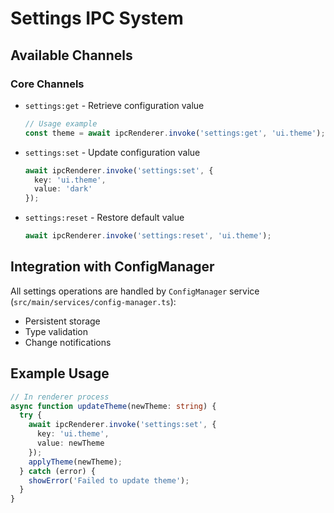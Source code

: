 # Settings IPC System

## Available Channels

### Core Channels
- `settings:get` - Retrieve configuration value
  ```typescript
  // Usage example
  const theme = await ipcRenderer.invoke('settings:get', 'ui.theme');
  ```
- `settings:set` - Update configuration value
  ```typescript
  await ipcRenderer.invoke('settings:set', { 
    key: 'ui.theme', 
    value: 'dark' 
  });
  ```
- `settings:reset` - Restore default value
  ```typescript
  await ipcRenderer.invoke('settings:reset', 'ui.theme');
  ```

## Integration with ConfigManager
All settings operations are handled by `ConfigManager` service (`src/main/services/config-manager.ts`):
- Persistent storage
- Type validation
- Change notifications

## Example Usage
```typescript
// In renderer process
async function updateTheme(newTheme: string) {
  try {
    await ipcRenderer.invoke('settings:set', {
      key: 'ui.theme',
      value: newTheme
    });
    applyTheme(newTheme);
  } catch (error) {
    showError('Failed to update theme');
  }
}